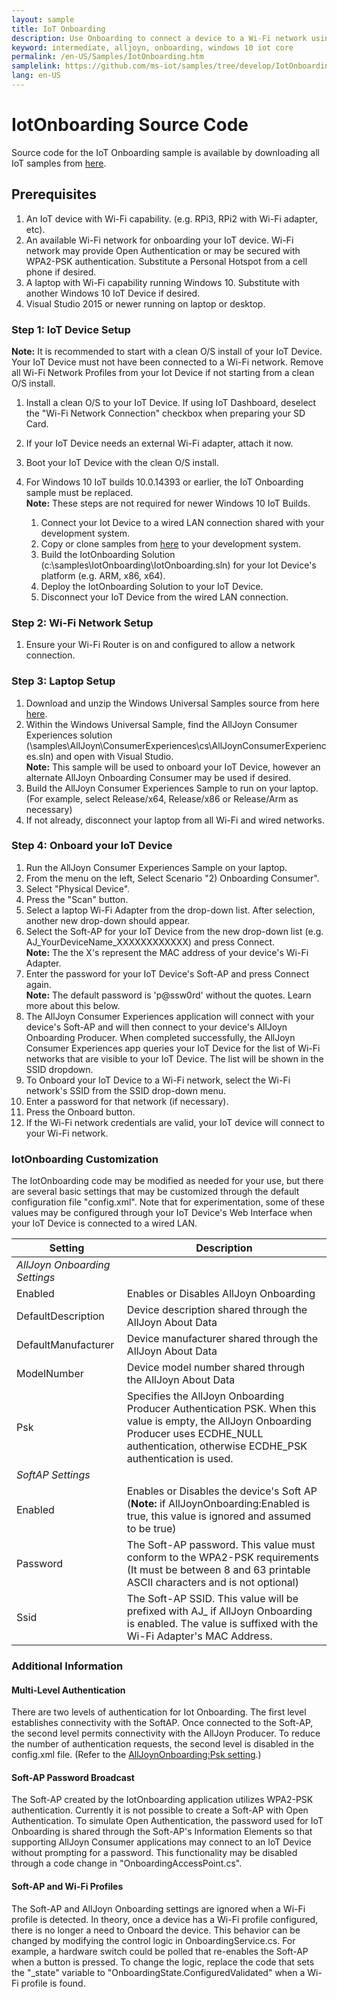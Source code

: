 ```yaml
---
layout: sample
title: IoT Onboarding
description: Use Onboarding to connect a device to a Wi-Fi network using AllJoyn and a device's SoftAP.
keyword: intermediate, alljoyn, onboarding, windows 10 iot core
permalink: /en-US/Samples/IotOnboarding.htm
samplelink: https://github.com/ms-iot/samples/tree/develop/IotOnboarding
lang: en-US
---
```


# IotOnboarding Source Code

Source code for the IoT Onboarding sample is available by downloading all IoT samples from [here](https://github.com/ms-iot/samples). 

## Prerequisites

1. An IoT device with Wi-Fi capability. (e.g. RPi3, RPi2 with Wi-Fi adapter, etc).
2. An available Wi-Fi network for onboarding your IoT device.  Wi-Fi network may provide Open Authentication or may be secured with WPA2-PSK authentication.  Substitute a Personal Hotspot from a cell phone if desired.
3. A laptop with Wi-Fi capability running Windows 10.  Substitute with another Windows 10 IoT Device if desired.
4. Visual Studio 2015 or newer running on laptop or desktop.

### Step 1: IoT Device Setup
**Note:** It is recommended to start with a clean O/S install of your IoT Device.  Your IoT Device must not have been connected to a Wi-Fi network.  Remove all Wi-Fi Network Profiles from your Iot Device if not starting from a clean O/S install.
1. Install a clean O/S to your IoT Device.   If using IoT Dashboard, deselect the "Wi-Fi Network Connection" checkbox when preparing your SD Card.
2. If your IoT Device needs an external Wi-Fi adapter, attach it now.
3. Boot your IoT Device with the clean O/S install.
4. For Windows 10 IoT builds 10.0.14393 or earlier, the IoT Onboarding sample must be replaced.  
**Note:** These steps are not required for newer Windows 10 IoT Builds.

    1. Connect your Iot Device to a wired LAN connection shared with your development system.
    2. Copy or clone samples from [here](https://github.com/ms-iot/samples) to your development system.
    3. Build the IotOnboarding Solution (c:\samples\IotOnboarding\IotOnboarding.sln) for your Iot Device's platform (e.g. ARM, x86, x64).
    4. Deploy the IotOnboarding Solution to your IoT Device.
    5. Disconnect your IoT Device from the wired LAN connection.

### Step 2:  Wi-Fi Network Setup
1.  Ensure your Wi-Fi Router is on and configured to allow a network connection.

### Step 3:  Laptop Setup
1. Download and unzip the Windows Universal Samples source from here  [here](https://github.com/Microsoft/Windows-universal-samples).
2. Within the Windows Universal Sample, find the AllJoyn Consumer Experiences solution (\samples\AllJoyn\ConsumerExperiences\cs\AllJoynConsumerExperiences.sln) and open with Visual Studio.  
**Note:** This sample will be used to onboard your IoT Device, however an alternate AllJoyn Onboarding Consumer may be used if desired.
3. Build the AllJoyn Consumer Experiences Sample to run on your laptop. (For example, select Release/x64, Release/x86 or Release/Arm as necessary)
4. If not already, disconnect your laptop from all Wi-Fi and wired networks. 

### Step 4: Onboard your IoT Device 
1. Run the AllJoyn Consumer Experiences Sample on your laptop.
2. From the menu on the left, Select Scenario "2) Onboarding Consumer".
3. Select "Physical Device".
4. Press the "Scan" button.
5. Select a laptop Wi-Fi Adapter from the drop-down list.  After selection, another new drop-down should appear.
6. Select the Soft-AP for your IoT Device from the new drop-down list (e.g. AJ_YourDeviceName_XXXXXXXXXXXX) and press Connect.  
**Note:**  The the X's represent the MAC address of your device's Wi-Fi Adapter.
7.	Enter the password for your IoT Device's Soft-AP and press Connect again.  
**Note:** The default password is 'p@ssw0rd' without the quotes.  Learn more about this below.
8. The AllJoyn Consumer Experiences application will connect with your device's Soft-AP and will then connect to your device's AllJoyn Onboarding Producer.  When completed successfully, the AllJoyn Consumer Experiences app queries your IoT Device for the list of Wi-Fi networks that are visible to your IoT Device.  The list will be shown in the SSID dropdown.
9.	To Onboard your IoT Device to a Wi-Fi network,  select the Wi-Fi network's SSID from the SSID drop-down menu.
10.  Enter a password for that network (if necessary).
11. Press the Onboard button.  
12. If the Wi-Fi network credentials are valid, your IoT device will connect to your Wi-Fi network.

### IotOnboarding Customization
The IotOnboarding code may be modified as needed for your use, but there are several basic settings that may be customized through the default configuration file "config.xml".  Note that for experimentation, some of these values may be configured through your IoT Device's Web Interface when your IoT Device is connected to a wired LAN.

|Setting                                                            |Description|
|------------------------------------------------|----------------------------------------------------------------------------------------------------------------------------------------------------------------------------------------|
|*AllJoyn Onboarding Settings*                      | |
|Enabled                                                           | Enables or Disables AllJoyn Onboarding|
|DefaultDescription                                         |Device description shared through the AllJoyn About Data |
|DefaultManufacturer                                      |Device manufacturer shared through the AllJoyn About Data|
|ModelNumber                                                |Device model number shared through the AllJoyn About Data|
|Psk                                                                   |Specifies the AllJoyn Onboarding Producer Authentication PSK.  When this value is empty, the AllJoyn Onboarding Producer uses ECDHE_NULL authentication, otherwise ECDHE_PSK authentication is used.|
| *SoftAP Settings*                                           | |
| Enabled                                                          |Enables or Disables the device's Soft AP (**Note:** if AllJoynOnboarding:Enabled is true, this value is ignored and assumed to be true)|
| Password                                                        |The Soft-AP password.  This value must conform to the WPA2-PSK requirements (It must be between 8 and 63 printable ASCII characters and is not optional)|
| Ssid                                                                 |The Soft-AP SSID.  This value will be prefixed with AJ_ if AllJoyn Onboarding is enabled.  The value is suffixed with the Wi-Fi Adapter's MAC Address.|

### Additional Information
#### Multi-Level Authentication
There are two levels of authentication for Iot Onboarding.  The first level establishes connectivity with the SoftAP.  Once connected to the Soft-AP, the second level permits connectivity with the AllJoyn Producer.  To reduce the number of authentication requests, the second level is disabled in the config.xml file. (Refer to the [AllJoynOnboarding:Psk setting](#IotOnboarding-Customization).)

#### Soft-AP Password Broadcast
The Soft-AP created by the IotOnboarding application utilizes WPA2-PSK authentication.  Currently it is not possible to create a Soft-AP with Open Authentication.  To simulate Open Authentication, the password used for IoT Onboarding is shared through the Soft-AP's Information Elements so that supporting AllJoyn Consumer applications may connect to an IoT Device without prompting for a password.  This functionality may be disabled through a code change in "OnboardingAccessPoint.cs".

#### Soft-AP and Wi-Fi Profiles
The Soft-AP and AllJoyn Onboarding settings are ignored when a Wi-Fi profile is detected.  In theory, once a device has a Wi-Fi profile configured, there is no longer a need to Onboard the device.  This behavior can be changed by modifying the control logic in OnboardingService.cs.  For example, a hardware switch could be polled that re-enables the Soft-AP when a button is pressed.  To change the logic, replace the code that sets the "_state" variable to "OnboardingState.ConfiguredValidated" when a Wi-Fi profile is found.


